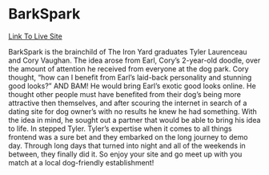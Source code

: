 # BarkSpark

[Link To Live Site](https://barkspark.surge.sh)

BarkSpark is the brainchild of The Iron Yard graduates Tyler Laurenceau and Cory Vaughan. The idea arose from Earl, Cory’s 2-year-old doodle, over the amount of attention he received from everyone at the dog park. Cory thought, “how can I benefit from Earl’s laid-back personality and stunning good looks?” AND BAM! He would bring Earl’s exotic good looks online. He thought other people must have benefited from their dog’s being more attractive then themselves, and after scouring the internet in search of a dating site for dog owner’s with no results he knew he had something. With the idea in mind, he sought out a partner that would be able to bring his idea to life. In stepped Tyler. Tyler’s expertise when it comes to all things frontend was a sure bet and they embarked on the long journey to demo day. Through long days that turned into night and all of the weekends in between, they finally did it. So enjoy your site and go meet up with you match at a local dog-friendly establishment!
